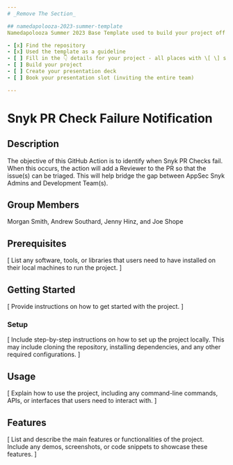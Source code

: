 ```yaml
---
# _Remove The Section_

## namedapolooza-2023-summer-template
Namedapolooza Summer 2023 Base Template used to build your project off of.

- [x] Find the repository
- [x] Used the template as a guideline
- [ ] Fill in the 👇 details for your project - all places with \[ \] statements
- [ ] Build your project
- [ ] Create your presentation deck
- [ ] Book your presentation slot (inviting the entire team)

---
```


# Snyk PR Check Failure Notification 

## Description
The objective of this GitHub Action is to identify when Snyk PR Checks fail. When this occurs, the action will add a Reviewer to the PR so that the issue(s) can be triaged. This will help bridge the gap between AppSec Snyk Admins and Development Team(s).

## Group Members
Morgan Smith, Andrew Southard, Jenny Hinz, and Joe Shope

## Prerequisites
\[ List any software, tools, or libraries that users need to have installed on their local machines to run the project. \]

## Getting Started
\[ Provide instructions on how to get started with the project. \]

### Setup
\[ Include step-by-step instructions on how to set up the project locally. This may include cloning the repository, installing dependencies, and any other required configurations. \]

## Usage
\[ Explain how to use the project, including any command-line commands, APIs, or interfaces that users need to interact with. \]

## Features
\[ List and describe the main features or functionalities of the project. Include any demos, screenshots, or code snippets to showcase these features. \]
